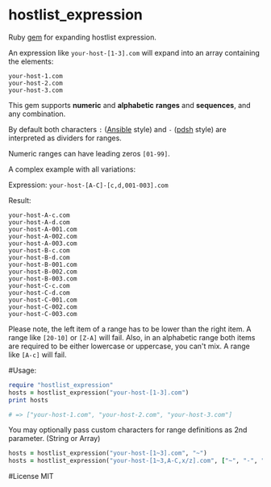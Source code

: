 hostlist_expression
===================

Ruby [gem](https://rubygems.org/gems/hostlist_expression) for expanding hostlist expression.

An expression like `your-host-[1-3].com` will expand into an array containing the elements:
```
your-host-1.com
your-host-2.com
your-host-3.com
```

This gem supports **numeric** and **alphabetic** **ranges** and **sequences**, and any combination.

By default both characters `:` ([Ansible](http://docs.ansible.com/intro_inventory.html#hosts-and-groups) style) and `-` ([pdsh](https://code.google.com/p/pdsh/wiki/HostListExpressions) style) are interpreted as dividers for ranges.

Numeric ranges can have leading zeros `[01-99]`.

A complex example with all variations:

Expression: `your-host-[A-C]-[c,d,001-003].com`

Result:
```
your-host-A-c.com
your-host-A-d.com
your-host-A-001.com
your-host-A-002.com
your-host-A-003.com
your-host-B-c.com
your-host-B-d.com
your-host-B-001.com
your-host-B-002.com
your-host-B-003.com
your-host-C-c.com
your-host-C-d.com
your-host-C-001.com
your-host-C-002.com
your-host-C-003.com
```

Please note, the left item of a range has to be lower than the right item. A range like `[20-10]` or `[Z-A]` will fail. Also, in an alphabetic range both items are required to be either lowercase or uppercase, you can't mix. A range like `[A-c]` will fail.

#Usage:
```rb
require "hostlist_expression"
hosts = hostlist_expression("your-host-[1-3].com")
print hosts

# => ["your-host-1.com", "your-host-2.com", "your-host-3.com"]
```

You may optionally pass custom characters for range definitions as 2nd parameter. (String or Array)

```rb
hosts = hostlist_expression("your-host-[1~3].com", "~")
hosts = hostlist_expression("your-host-[1~3,A-C,x/z].com", ["~", "-", "/"])
```

#License
MIT
